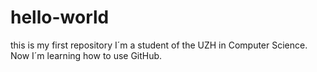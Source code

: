 # hello-world
this is my first repository
I´m a student of the UZH in Computer Science. Now I´m learning how to use GitHub.
